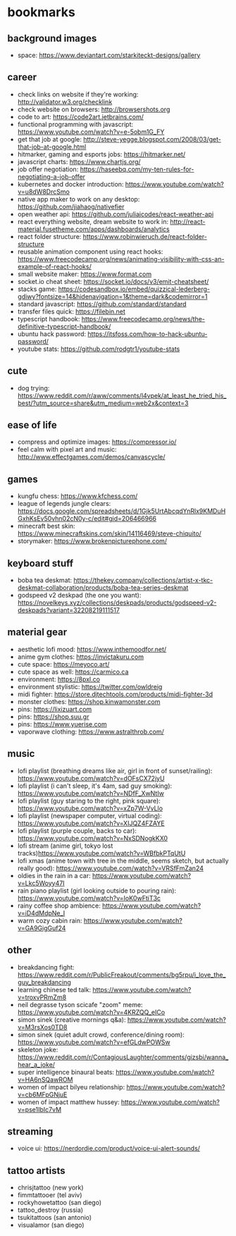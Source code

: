 # bookmarks

## background images

- space: https://www.deviantart.com/starkiteckt-designs/gallery

## career

- check links on website if they're working: http://validator.w3.org/checklink
- check website on browsers: http://browsershots.org
- code to art: https://code2art.jetbrains.com/
- functional programming with javascript: https://www.youtube.com/watch?v=e-5obm1G_FY
- get that job at google: http://steve-yegge.blogspot.com/2008/03/get-that-job-at-google.html
- hitmarker, gaming and esports jobs: https://hitmarker.net/
- javascript charts: https://www.chartjs.org/
- job offer negotiation: https://haseebq.com/my-ten-rules-for-negotiating-a-job-offer
- kubernetes and docker introduction: https://www.youtube.com/watch?v=u8dW8DrcSmo
- native app maker to work on any desktop: https://github.com/jiahaog/nativefier
- open weather api: https://github.com/juliajcodes/react-weather-api
- react everything website, dream website to work in: http://react-material.fusetheme.com/apps/dashboards/analytics
- react folder structure: https://www.robinwieruch.de/react-folder-structure
- reusable animation component using react hooks: https://www.freecodecamp.org/news/animating-visibility-with-css-an-example-of-react-hooks/
- small website maker: https://www.format.com
- socket.io cheat sheet: https://socket.io/docs/v3/emit-cheatsheet/
- stacks game: https://codesandbox.io/embed/quizzical-lederberg-gdiwy?fontsize=14&hidenavigation=1&theme=dark&codemirror=1
- standard javascript: https://github.com/standard/standard
- transfer files quick: https://filebin.net
- typescript handbook: https://www.freecodecamp.org/news/the-definitive-typescript-handbook/
- ubuntu hack password: https://itsfoss.com/how-to-hack-ubuntu-password/
- youtube stats: https://github.com/rodgtr1/youtube-stats

## cute

- dog trying: https://www.reddit.com/r/aww/comments/l4vpek/at_least_he_tried_his_best/?utm_source=share&utm_medium=web2x&context=3

## ease of life

- compress and optimize images: https://compressor.io/
- feel calm with pixel art and music: http://www.effectgames.com/demos/canvascycle/

## games

- kungfu chess: https://www.kfchess.com/
- league of legends jungle clears: https://docs.google.com/spreadsheets/d/1Gjk5UrtAbcqdYnRlx9KMDuHGxhKsEv50vhn02cN0y-c/edit#gid=206466966
- minecraft best skin: https://www.minecraftskins.com/skin/14116469/steve-chiquito/
- storymaker: https://www.brokenpicturephone.com/

## keyboard stuff

- boba tea deskmat: https://thekey.company/collections/artist-x-tkc-deskmat-collaboration/products/boba-tea-series-deskmat
- godspeed v2 deskpad (the one you want): https://novelkeys.xyz/collections/deskpads/products/godspeed-v2-deskpads?variant=32208219111517

## material gear

- aesthetic lofi mood: https://www.inthemoodfor.net/
- anime gym clothes: https://invictakuru.com
- cute space: https://meyoco.art/
- cute space as well: https://carmico.ca
- environment: https://8pxl.co
- environment stylistic: https://twitter.com/owldreig
- midi fighter: https://store.djtechtools.com/products/midi-fighter-3d
- monster clothes: https://shop.kinwamonster.com
- pins: https://lixizuart.com
- pins: https://shop.suu.gr
- pins: https://www.yuerise.com
- vaporwave clothing: https://www.astralthrob.com/

## music

- lofi playlist (breathing dreams like air, girl in front of sunset/railing): https://www.youtube.com/watch?v=dOFsCX72jyU
- lofi playlist (i can't sleep, it's 4am, sad guy smoking): https://www.youtube.com/watch?v=NDfF_XwNtIw
- lofi playlist (guy staring to the right, pink square): https://www.youtube.com/watch?v=xZp7W-VvLlo
- lofi playlist (newspaper computer, virtual coding): https://www.youtube.com/watch?v=XIJQZ4FZAYE
- lofi playlist (purple couple, backs to car): https://www.youtube.com/watch?v=NxSDNogkKX0
- lofi stream (anime girl, tokyo lost tracks)https://www.youtube.com/watch?v=WBfbkPTqUtU
- lofi xmas (anime town with tree in the middle, seems sketch, but actually really good): https://www.youtube.com/watch?v=VRSfFmZan24
- oldies in the rain in a car: https://www.youtube.com/watch?v=Lkc5Woyy47I
- rain piano playlist (girl looking outside to pouring rain): https://www.youtube.com/watch?v=IoK0wFtiT3c
- rainy coffee shop ambience: https://www.youtube.com/watch?v=iD4dMdpNe_I
- warm cozy cabin rain: https://www.youtube.com/watch?v=GA9GigGuf24

## other

- breakdancing fight: https://www.reddit.com/r/PublicFreakout/comments/bg5rpu/i_love_the_guy_breakdancing
- learning chinese ted talk: https://www.youtube.com/watch?v=troxvPRmZm8
- neil degrasse tyson scicafe "zoom" meme: https://www.youtube.com/watch?v=4KRZQQ_eICo
- simon sinek (creative mornings q&a): https://www.youtube.com/watch?v=M3rsXos0TD8
- simon sinek (quiet adult crowd, conference/dining room): https://www.youtube.com/watch?v=efGLdwPOWSw
- skeleton joke: https://www.reddit.com/r/ContagiousLaughter/comments/gizsbi/wanna_hear_a_joke/
- super intelligence binaural beats: https://www.youtube.com/watch?v=HA6nSQawROM
- women of impact bilyeu relationship: https://www.youtube.com/watch?v=cb6MFpGNjuE
- women of impact matthew hussey: https://www.youtube.com/watch?v=pse1IbIc7vM

## streaming

- voice ui: https://nerdordie.com/product/voice-ui-alert-sounds/

## tattoo artists

- chrisjtattoo (new york)
- fimmtattooer (tel aviv)
- rockyhowetattoo (san diego)
- tattoo_destroy (russia)
- tsukitattoos (san antonio)
- visualamor (san diego)
